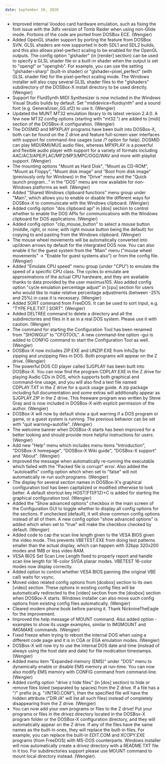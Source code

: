 ```yaml
---
date: September 30, 2020
---
```


* Improved internal Voodoo card hardware emulation,
  such as fixing the font issue with the 3dfx version
  of Tomb Raider when using non-Glide mode. Portions
  of the code are ported from DOSBox ECE. (Wengier)
* Added OpenGL shader support by porting the feature
  from DOSBox SVN. GLSL shaders are now supported in
  both SDL1 and SDL2 builds, and this also allows
  pixel-perfect scaling to be enabled for the OpenGL
  outputs. The config option "glshader" (in [render]
  section) can be used to specify a GLSL shader file
  or a built-in shader when the output is set to
  "opengl" or "openglnb". For example, you can use
  the setting "glshader=sharp" (built-in shader) or
  "glshader=pixel_perfect" (with GLSL shader file)
  for the pixel-perfect scaling mode. The Windows
  installer will also copy several GLSL shader files
  to the "glshaders" subdirectory of the DOSBox-X
  install directory to be used directly. (Wengier)
* Support for FluidSynth MIDI Synthesizer is now
  included in the Windows Visual Studio builds by
  default. Set "mididevice=fluidsynth" and a sound
  font (e.g. GeneralUser_GS.sf2) to use it. (Wengier)
* Updated the MUNT MT32 emulation library to its
  latest version 2.4.0. A few new MT32 config options
  (starting with "mt32.") are added to [midi] section
  of the DOSBox-X configuration. (Wengier)
* The DOSMID and MPXPLAY programs have been built
  into DOSBox-X, both can be found on the Z drive and
  feature full-screen user interfaces with support
  for command-line usages (use /? option for help).
  DOSMID can play MIDI/RMI/MUS audio files, whereas
  MPXPLAY is a powerful and flexible audio player
  with support for a variety of formats including
  AAC/AC3/APE/FLAC/MP2/MP3/MPC/OGG/WAV and more with
  playlist support. (Wengier)
* The mounting options "Mount as Hard Disk", "Mount
  as CD-ROM", "Mount as Floppy", "Mount disk image"
  and "Boot from disk image" (previously only for
  Windows) in the "Drive" menu and the "Quick launch
  program..." in the "DOS" menu are now available
  for non-Windows platforms as well. (Wengier)
* Added "Shared Windows clipboard functions" menu
  group under "Main", which allows you to enable
  or disable the different ways for DOSBox-X to
  communicate with the Windows clipboard. (Wengier)
* Added config option "dos clipboard api" in [dos]
  section to control whether to enable the DOS APIs
  for communications with the Windows clipboard for
  DOS applications. (Wengier)
* Added config option "clip_mouse_button" to select
  a mouse button (middle, right, or none; with right
  mouse button being the default) for copying to and
  pasting from the Windows clipboard. (Wengier)
* The mouse wheel movements will be automatically
  converted into up/down arrows by default for the
  intergrated DOS now. You can also enable it for
  the guest system from the "Main" menu ("mouse wheel
  movements" -> "Enable for guest systems also") or
  from the config file. (Wengier)
* Added "Emulate CPU speed" menu group (under "CPU")
  to emulate the speed of a specific CPU class. The
  cycles to emulate are approximations of the actual
  CPU hardware, and they are available thanks to data
  provided by the user maximus105. Also added config
  option "cycle emulation percentage adjust" in [cpu]
  section for users who would like to make relative
  percentage adjustments (between -25% and 25%) in
  case it is necessary. (Wengier)
* Added SORT command from FreeDOS. It can be used to
  sort input, e.g. "TYPE FILE.TXT | SORT". (Wengier)
* Added DELTREE command to delete a directory and all
  the subdirectories and files in it as in a real DOS
  system. Please use it with caution. (Wengier)
* The command for starting the Configuration Tool has
  been renamed from "SHOWGUI" to "CFGTOOL". A new
  command-line option -gui is added to CONFIG command
  to start the Configuration Tool as well. (Wengier)
* DOSBox-X now includes ZIP.EXE and UNZIP.EXE from
  InfoZip for zipping and unzipping files in DOS.
  Both programs will appear on the Z drive. (Wengier)
* The powerful DOS CD player called SJGPLAY has been
  built into DOSBox-X. You can now find the program
  CDPLAY.EXE in the Z drive for playing Audio CDs in
  DOS, which supports both graphical and command-line
  usage, and you will also find a text file named
  CDPLAY.TXT in the Z drive for a quick usage guide.
  A zip package including full documentation and some
  extras will additionally appear as SJGPLAY.ZIP in
  the Z drive. This freeware program was written by
  Steve Gray and is now included in DOSBox-X with
  explicit permission of the author. (Wengier)
* DOSBox-X will now by default show a quit warning
  if a DOS program or game, or a guest system is
  running. The previous behavior can be set with
  "quit warning=autofile". (Wengier)
* The welcome banner when DOSBox-X starts has been
  improved for a better looking and should provide
  more helpful instructions for users. (Wengier)
* Add new "Help" menu which includes menu items
  "Introduction", "DOSBox-X homepage", "DOSBox-X Wiki
  guide", "DOSBox-X support" and "About". (Wengier)
* Improved the message when automatically re-running
  the executable which failed with the "Packed file
  is corrupt" error. Also added the "autoloadfix"
  config option which when set to "false" will not
  automatically re-run such programs. (Wengier)
* The display for several section names in DOSBox-X's
  graphical configuration tool has been capitalized
  or modified otherwise to look better. A default
  shortcut key HOST(F11/F12)+C is added for starting
  the graphical configuration tool. (Wengier)
* Added the "Show advanced options" checkbox in the
  main screen of the Configuration GUI to toggle
  whether to display all config options for the
  sections. If unchecked (default), it will show
  common config options instead of all of them. A
  new config option "show advanced options" is added
  which when set to "true" will make the checkbox
  checked by default. (Wengier)
* Added code to cap the scan line length given to
  the VESA BIOS given the video mode. This prevents
  VBETEST.EXE from doing test patterns smaller than
  the actual display, which can happen with 32bpp
  320x200 modes and 1MB or less video RAM.
* VESA BIOS Set Scan Line Length fixed to properly
  report and handle scan line length for 16-color
  SVGA planar modes. VBETEST 16-color modes now
  display correctly.
* Added option to control whether VESA BIOS panning
  (the original VBE call) waits for vsync.
* Moved video related config options from [dosbox]
  section to its own [video] section. These options
  in existing config files will be automatically
  redirected to the [video] section from the [dosbox]
  section when DOSBox-X starts. Windows installer can
  also move such config options from existing config
  files automatically. (Wengier)
* Cleared modem phone book before parsing it. Thank
  NicknineTheEagle for the improvement.
* Improved the help message of MOUNT command. Also
  added option -examples to show its usage examples,
  similar to IMGMOUNT and IMGMAKE commands. (Wengier)
* Fixed freeze when trying to reboot the internal
  DOS when using a different code page and it is in
  CGA or EGA emulation modes. (Wengier)
* DOSBox-X will now try to use the internal DOS date
  and time (instead of always using the host date and
  date) for file modication timestamps. (Wengier)
* Added menu item "Expanded memory (EMS)" under "DOS"
  menu to dynamically enable or disable EMS memory
  at run-time. You can now also modify EMS memory
  with CONFIG command from command-line. (Wengier)
* Added config option "drive z hide files" (in [dos]
  section) to hide or remove files listed (separated
  by spaces) from the Z drive. If a file has a "/"
  prefix (e.g. "/INTRO.COM"), then the specified file
  will have the hidden attribute ("DIR /A" will list
  all such files) instead of completely disappearing
  from the Z drive. (Wengier)
* You can now add your own programs or files to the
  Z drive! Put your programs or files in the drivez
  directory located in the DOSBox-X program folder
  or the DOSBox-X configuration directory, and they
  will automatically appear on the Z drive. If any of
  the files have the same names as the built-in ones,
  they will replace the built-in files. For example,
  you can replace the built-in EDIT.COM and XCOPY.EXE
  programs (from FreeDOS) with MS-DOS counterparts.
  Windows installer will now automatically create a
  drivez directory with a README.TXT file in it too.
  For subdirectories support please use MOUNT command
  to mount local directory instead. (Wengier).